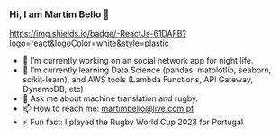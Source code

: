### Hi, I am Martim Bello 👋
https://img.shields.io/badge/-ReactJs-61DAFB?logo=react&logoColor=white&style=plastic

<!--
**MartimBello/MartimBello** is a ✨ _special_ ✨ repository because its `README.md` (this file) appears on your GitHub profile.

Here are some ideas to get you started:
-->
- 🔭 I’m currently working on an social network app for night life.
- 🌱 I’m currently learning Data Science (pandas, matplotlib, seaborn, scikit-learn), and AWS tools (Lambda Functions, API Gateway, DynamoDB, etc)
- 💬 Ask me about machine translation and rugby.
- 📫 How to reach me: martimbello@live.com.pt
- ⚡ Fun fact: I played the Rugby World Cup 2023 for Portugal

